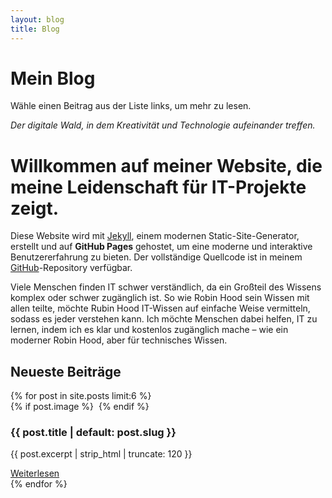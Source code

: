 ```yaml
---
layout: blog
title: Blog
---
```

# Mein Blog
Wähle einen Beitrag aus der Liste links, um mehr zu lesen.

*Der digitale Wald, in dem Kreativität und Technologie aufeinander treffen.*

# Willkommen auf meiner Website, die meine Leidenschaft für IT-Projekte zeigt.

Diese Website wird mit [Jekyll](https://jekyllrb.com/), einem modernen Static-Site-Generator, erstellt und auf **GitHub Pages** gehostet, um eine moderne und interaktive Benutzererfahrung zu bieten. Der vollständige Quellcode ist in meinem [GitHub](https://github.com/rubin-hood/blog)-Repository verfügbar.

Viele Menschen finden IT schwer verständlich, da ein Großteil des Wissens komplex oder schwer zugänglich ist. So wie Robin Hood sein Wissen mit allen teilte, möchte Rubin Hood IT-Wissen auf einfache Weise vermitteln, sodass es jeder verstehen kann. Ich möchte Menschen dabei helfen, IT zu lernen, indem ich es klar und kostenlos zugänglich mache – wie ein moderner Robin Hood, aber für technisches Wissen.
## Neueste Beiträge

<div class="portfolio-grid">
{% for post in site.posts limit:6 %}
  <article class="portfolio-card">
    {% if post.image %}
    <img src="{{ site.baseurl }}{{ post.image }}" alt="">
    {% endif %}
    <div class="card-content">
      <h3>{{ post.title | default: post.slug }}</h3>
      <p>{{ post.excerpt | strip_html | truncate: 120 }}</p>
      <a href="{{ site.baseurl }}{{ post.url }}" class="button">Weiterlesen</a>
    </div>
  </article>
{% endfor %}
</div>
